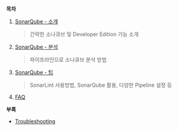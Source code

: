 
**목차**
1. [SonarQube - 소개](https://github.com/wicksome/TIL/blob/master/sonarqube/v1.md)
    > 간략한 소나큐브 및 Developer Edition 기능 소개
2. [SonarQube - 분석](https://github.com/wicksome/TIL/blob/master/sonarqube/v2.md)
    > 파이프라인으로 소나큐브 분석 방법
3. [SonarQube - 팁](https://github.com/wicksome/TIL/blob/master/sonarqube/v3.md)
    > SonarLint 사용방법, SonarQube 활용, 다양한 Pipeline 설정 등
4. [FAQ](https://github.com/wicksome/TIL/blob/master/sonarqube/faq.md)

**부록**
- [Troubleshooting](troubleshooting.adoc)
